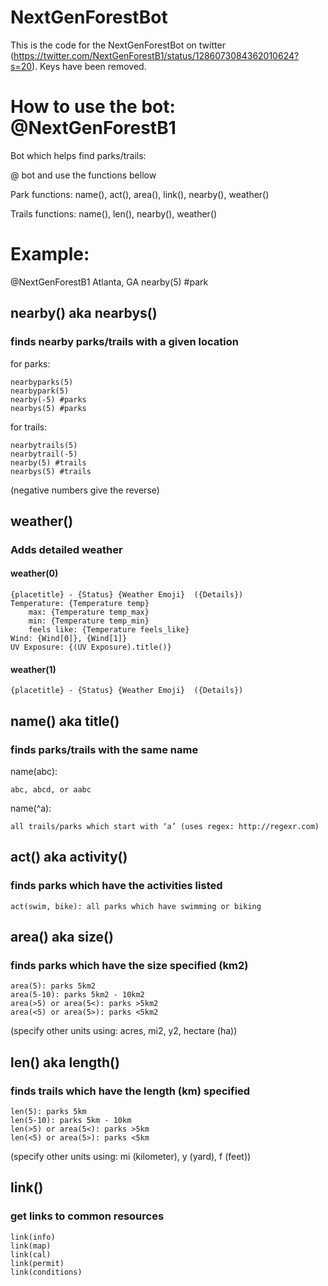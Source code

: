 # NextGenForestBot

This is the code for the NextGenForestBot on twitter (https://twitter.com/NextGenForestB1/status/1286073084362010624?s=20).
Keys have been removed.

# How to use the bot: @NextGenForestB1

Bot which helps find parks/trails:

@ bot and use the functions bellow

Park functions: name(), act(), area(), link(), nearby(), weather()

Trails functions: name(), len(), nearby(), weather()

# Example:
@NextGenForestB1
Atlanta, GA nearby(5) #park

## nearby() aka nearbys()
### finds nearby parks/trails with a given location

for parks:
	
	nearbyparks(5)
	nearbypark(5)
	nearby(-5) #parks
	nearbys(5) #parks

for trails:

	nearbytrails(5)
	nearbytrail(-5)
	nearby(5) #trails
	nearbys(5) #trails

(negative numbers give the reverse)

## weather()
### Adds detailed weather

#### weather(0)
	{placetitle} - {Status} {Weather Emoji}  ({Details})
	Temperature: {Temperature temp}
	    max: {Temperature temp_max}
	    min: {Temperature temp_min}
	    feels like: {Temperature feels_like}
	Wind: {Wind[0]}, {Wind[1]}
	UV Exposure: {(UV Exposure).title()}


#### weather(1)
	{placetitle} - {Status} {Weather Emoji}  ({Details})

## name() aka title()
### finds parks/trails with the same name

name(abc): 
	
	abc, abcd, or aabc
name(^a): 
	
	all trails/parks which start with ‘a’ (uses regex: http://regexr.com)

## act() aka activity()
### finds parks which have the activities listed

	act(swim, bike): all parks which have swimming or biking

## area() aka size()
### finds parks which have the size specified (km2)

	area(5): parks 5km2
	area(5-10): parks 5km2 - 10km2
	area(>5) or area(5<): parks >5km2
	area(<5) or area(5>): parks <5km2
(specify other units using: acres, mi2, y2, hectare (ha))

## len() aka length()
### finds trails which have the length (km) specified

	len(5): parks 5km
	len(5-10): parks 5km - 10km
	len(>5) or area(5<): parks >5km
	len(<5) or area(5>): parks <5km
(specify other units using: mi (kilometer), y (yard), f (feet))

## link()
### get links to common resources

	link(info)
	link(map)
	link(cal)
	link(permit)
	link(conditions)
